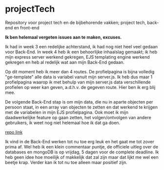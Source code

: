 # projectTech
Repository voor project tech en de bijbehorende vakken; project tech, back-end en front-end


**Ik ben helemaal vergeten issues aan te maken, excuses.**

Ik had in week 3 een redelijke achterstand, ik had nog niet heel veel gedaan voor Back-End. In  week 4 heb ik een behoorlijke inhaalslag gemaakt; ik heb mijn express server werkend gekregen, EJS templating engine werkend gekregen en heb al redelijk wat aan mijn Back-End gedaan. 

Op dit moment heb ik meer dan 4 routes. De profielpagina is bijna volledig "ge-template" alle data is variabel vanuit mijn server.js. Ik heb dus maar 1 profielpagina waarop ik met behulp van mijn server.js data verschillende profielen op weer kan geven, a.d.h.v. de gegeven route. Hier ben ik erg blij mee.

De volgende Back-End stap is om mijn data, die nu in aparte objecten per persoon staat, in een array van objecten te zetten en dat werkend te krijgen met de variabelen in mijn EJS profielpagina. Ook moet ik mijn daadwerkelijke feature op gaan zetten, het volgen/ontvolgen van andere gebruikers, ik weet nog niet helemaal hoe ik dat ga doen.

[repo link](https://github.com/JarnoVoogd/projectTech) 

Ik vind in de Back-End werken tot nu toe erg leuk en het gaat me tot zover prima af. Wel heb ik een klein commentaar puntje, de officiele uitleg over de databases en mongoDB is op vrijdag, 5 dagen voor de complete deadline. Ik heb geen idee hoe moeilijk of makkelijk dat zal zijn maar dat lijkt me wel een beetje krap. Verder kan ik tot nu toe alleen maar positief zijn.
